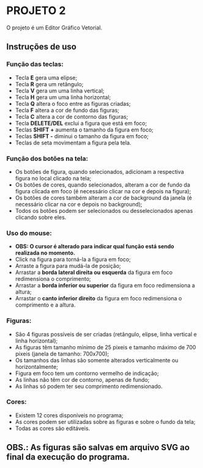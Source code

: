 <h1>PROJETO 2</h1>
  <p>O projeto é um Editor Gráfico Vetorial.</p>

## Instruções de uso

### Função das teclas:

* Tecla **E** gera uma elipse;
* Tecla **R** gera um retângulo;
* Tecla **V** gera um uma linha vertical;
* Tecla **H** gera um uma linha horizontal;
* Tecla **Q** altera o foco entre as figuras criadas;
* Tecla **F** altera a cor de fundo das figuras;
* Tecla **C** altera a cor de contorno das figuras;
* Tecla **DELETE/DEL** exclui a figura que está em foco;
* Teclas **SHIFT +** aumenta o tamanho da figura em foco;
* Teclas **SHIFT -** diminui o tamanho da figura em foco;
* Teclas de seta movimentam a figura pela tela.

### Função dos botões na tela:

* Os botões de figura, quando selecionados, adicionam a respectiva figura no local clicado na tela;
* Os botões de cores, quando selecionados, alteram a cor de fundo da figura clicada em foco (é necessário clicar na cor e depois na figura);
* Os botões de cores também alteram a cor de background da janela (é necessário clicar na cor e depois no background);
* Todos os botões podem ser selecionados ou desselecionados apenas clicando sobre eles.

### Uso do mouse:

* **OBS: O cursor é alterado para indicar qual função está sendo realizada no momento.**
* Click na figura para torná-la a figura em foco;
* Arraste a figura para mudá-la de posição;
* Arrastar a **borda lateral direita ou esquerda** da figura em foco redimensiona o comprimento;
* Arrastar a **borda inferior ou superior** da figura em foco redimensiona a altura;
* Arrastar o **canto inferior direito** da figura em foco redimensiona o comprimento e a altura.

### Figuras:

* São 4 figuras possíveis de ser criadas (retângulo, elipse, linha vertical e linha horizontal);
* As figuras têm tamanho mínimo de 25 pixeis e tamanho máximo de 700 pixeis (janela de tamanho: 700x700);
* Os tamanhos das linhas são somente alterados verticalmente ou horizontalmente;
* Figura em foco tem um contorno vermelho de indicação;
* As linhas não têm cor de contorno, apenas de fundo;
* As linhas só podem ter seu comprimento redimensionado.

### Cores:

* Existem 12 cores disponíveis no programa;
* As cores podem ser utilizadas sobre as figuras e sobre o fundo da tela;
* Todas as cores são editáveis.

## OBS.: As figuras são salvas em arquivo SVG ao final da execução do programa.
